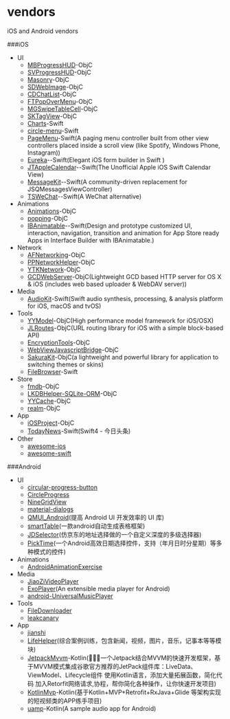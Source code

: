 # vendors
iOS and Android vendors

###iOS
- UI
	* [MBProgressHUD](https://github.com/jdg/MBProgressHUD)-ObjC
	* [SVProgressHUD](https://github.com/SVProgressHUD/SVProgressHUD)-ObjC
	* [Masonry](https://github.com/SnapKit/Masonry)-ObjC
	* [SDWebImage](https://github.com/rs/SDWebImage)-ObjC
	* [CDChatList](https://github.com/chdo002/CDChatList)-ObjC
	* [FTPopOverMenu](https://github.com/liufengting/FTPopOverMenu)-ObjC
	* [MGSwipeTableCell](https://github.com/MortimerGoro/MGSwipeTableCell)-ObjC
	* [SKTagView](https://github.com/zsk425/SKTagView)-ObjC
	* [Charts](https://github.com/danielgindi/Charts)-Swift
	* [circle-menu](https://github.com/Ramotion/circle-menu)-Swift
	* [PageMenu](https://github.com/PageMenu/PageMenu)-Swift(A paging menu controller built from other view controllers placed inside a scroll view (like Spotify, Windows Phone, Instagram))
	* [Eureka](https://github.com/xmartlabs/Eureka)--Swift(Elegant iOS form builder in Swift )
	* [JTAppleCalendar](https://github.com/patchthecode/JTAppleCalendar)--Swift(The Unofficial Apple iOS Swift Calendar View)
	* [MessageKit](https://github.com/MessageKit/MessageKit)--Swift(A community-driven replacement for JSQMessagesViewController)
	* [TSWeChat](https://github.com/hilen/TSWeChat)--Swift(A WeChat alternative)
- Animations
	* [Animations](https://github.com/YouXianMing/Animations)-ObjC
	* [popping](https://github.com/schneiderandre/popping)-ObjC
	* [IBAnimatable](https://github.com/IBAnimatable/IBAnimatable)--Swift(Design and prototype customized UI, interaction, navigation, transition and animation for App Store ready Apps in Interface Builder with IBAnimatable.)
- Network
	* [AFNetworking](https://github.com/AFNetworking/AFNetworking)-ObjC
	* [PPNetworkHelper](https://github.com/jkpang/PPNetworkHelper)-ObjC
	* [YTKNetwork](https://github.com/yuantiku/YTKNetwork)-ObjC
	* [GCDWebServer](https://github.com/swisspol/GCDWebServer)-ObjC(Lightweight GCD based HTTP server for OS X & iOS (includes web based uploader & WebDAV server))
- Media
	* [AudioKit](https://github.com/AudioKit/AudioKit)-Swift(Swift audio synthesis, processing, & analysis platform for iOS, macOS and tvOS)
- Tools
	* [YYModel](https://github.com/ibireme/YYModel)-ObjC(High performance model framework for iOS/OSX)
	* [JLRoutes](https://github.com/joeldev/JLRoutes)-ObjC(URL routing library for iOS with a simple block-based API)
	* [EncryptionTools](https://github.com/mddios/EncryptionTools)-ObjC
	* [WebViewJavascriptBridge](https://github.com/marcuswestin/WebViewJavascriptBridge)-ObjC
	* [SakuraKit](https://github.com/tingxins/SakuraKit)-ObjC(a lightweight and powerful library for application to switching themes or skins)
	* [FileBrowser](https://github.com/marmelroy/FileBrowser)-Swift
- Store
	* [fmdb](https://github.com/ccgus/fmdb)-ObjC
	* [LKDBHelper-SQLite-ORM](https://github.com/li6185377/LKDBHelper-SQLite-ORM)-ObjC
	* [YYCache](https://github.com/ibireme/YYCache)-ObjC
	* [realm](https://github.com/realm/realm-cocoa)-ObjC
- App
	* [iOSProject](https://github.com/NJHu/iOSProject)-ObjC
	* [TodayNews](https://github.com/hrscy/TodayNews)-Swift(Swift4 - 今日头条)
- Other
  	* [awesome-ios](https://github.com/vsouza/awesome-ios)
  	* [awesome-swift](https://github.com/matteocrippa/awesome-swift)

###Android
- UI
	* [circular-progress-button](https://github.com/dmytrodanylyk/circular-progress-button)
	* [CircleProgress](https://github.com/lzyzsd/CircleProgress)
	* [NineGridView](https://github.com/jeasonlzy/NineGridView)
	* [material-dialogs](https://github.com/afollestad/material-dialogs)
	* [QMUI_Android](https://github.com/QMUI/QMUI_Android)(提高 Android UI 开发效率的 UI 库)
	* [smartTable](https://github.com/huangyanbin/smartTable)(一款android自动生成表格框架)
	* [JDSelector](https://github.com/dunwen/JDSelector)(仿京东的地址选择做的一个自定义深度的多级选择器)
	* [PickTime](https://github.com/codbking/PickTime)(一个Android高效日期选择控件，支持（年月日时分星期）等多种模式的控件)
- Animations
	* [AndroidAnimationExercise](https://github.com/REBOOTERS/AndroidAnimationExercise)
- Media
	* [JiaoZiVideoPlayer](https://github.com/lipangit/JiaoZiVideoPlayer)
	* [ExoPlayer](https://github.com/google/ExoPlayer)(An extensible media player for Android)
	* [android-UniversalMusicPlayer](https://github.com/googlesamples/android-UniversalMusicPlayer)
- Tools
	* [FileDownloader](https://github.com/lingochamp/FileDownloader)
	* [leakcanary](https://github.com/square/leakcanary)
- App
	* [jianshi](https://github.com/wingjay/jianshi) 
	* [LifeHelper](https://github.com/yangchong211/LifeHelper)(综合案例训练，包含新闻，视频，图片，音乐，记事本等等模块)
	* [JetpackMvvm](https://github.com/hegaojian/JetpackMvvm)-Kotlin(🐔🐔🐔一个Jetpack结合MVVM的快速开发框架，基于MVVM模式集成谷歌官方推荐的JetPack组件库：LiveData、ViewModel、Lifecycle组件 使用Kotlin语言，添加大量拓展函数，简化代码 加入Retorfit网络请求,协程，帮你简化各种操作，让你快速开发项目)
	* [KotlinMvp](https://github.com/git-xuhao/KotlinMvp)-Kotlin(基于Kotlin+MVP+Retrofit+RxJava+Glide 等架构实现的短视频类的APP练手项目)
	* [uamp](https://github.com/android/uamp)-Kotlin(A sample audio app for Android)
